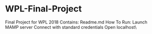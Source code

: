 # WPL-Final-Project
Final Project for WPL 2018
Contains:
 Readme.md
How To Run:
 Launch MAMP server
 Connect with standard credentials
 Open localhost\

